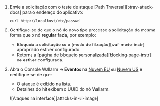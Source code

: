 1. Envie a solicitação com o teste de ataque [Path Traversal][ptrav-attack-docs] para o endereço do aplicativo:

    ```
    curl http://localhost/etc/passwd
    ```
1. Certifique-se de que o nó do novo tipo processe a solicitação da mesma forma que o nó **regular** fazia, por exemplo:

    * Bloqueia a solicitação se o [modo de filtração][waf-mode-instr] apropriado estiver configurado.
    * Retorna a [página de bloqueio personalizada][blocking-page-instr] se estiver configurada.
2. Abra o Console Wallarm → **Eventos** na [Nuvem EU](https://my.wallarm.com/search) ou [Nuvem US](https://us1.my.wallarm.com/search) e certifique-se de que:

    * O ataque é exibido na lista.
    * Detalhes do hit exibem o UUID do nó Wallarm.

    ![Ataques na interface][attacks-in-ui-image]